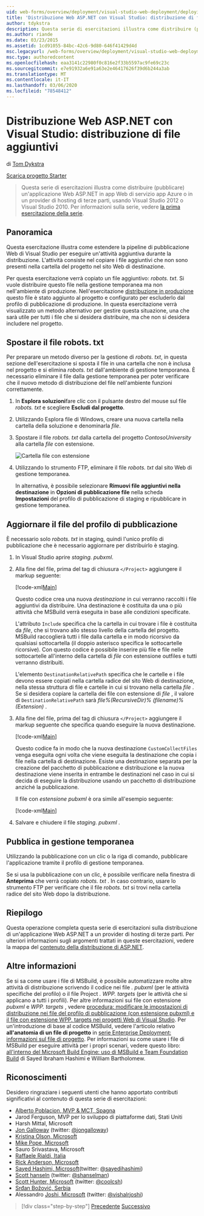 ```yaml
---
uid: web-forms/overview/deployment/visual-studio-web-deployment/deploying-extra-files
title: 'Distribuzione Web ASP.NET con Visual Studio: distribuzione di file aggiuntivi | Microsoft Docs'
author: tdykstra
description: Questa serie di esercitazioni illustra come distribuire (pubblicare) un'applicazione Web ASP.NET per app Azure servizio app Web o un provider di hosting di terze parti, da usin...
ms.author: riande
ms.date: 03/23/2015
ms.assetid: 1cd91055-84bc-42c6-9d80-646f41429d4d
msc.legacyurl: /web-forms/overview/deployment/visual-studio-web-deployment/deploying-extra-files
msc.type: authoredcontent
ms.openlocfilehash: eaa3141c22980f0c816e2f33b5597ac9fe69c23c
ms.sourcegitcommit: e7e91932a6e91a63e2e46417626f39d6b244a3ab
ms.translationtype: MT
ms.contentlocale: it-IT
ms.lasthandoff: 03/06/2020
ms.locfileid: "78548412"
---
```

# <a name="aspnet-web-deployment-using-visual-studio-deploying-extra-files"></a>Distribuzione Web ASP.NET con Visual Studio: distribuzione di file aggiuntivi

di [Tom Dykstra](https://github.com/tdykstra)

[Scarica progetto Starter](https://go.microsoft.com/fwlink/p/?LinkId=282627)

> Questa serie di esercitazioni illustra come distribuire (pubblicare) un'applicazione Web ASP.NET in app Web di servizio app Azure o in un provider di hosting di terze parti, usando Visual Studio 2012 o Visual Studio 2010. Per informazioni sulla serie, vedere [la prima esercitazione della serie](introduction.md).

## <a name="overview"></a>Panoramica

Questa esercitazione illustra come estendere la pipeline di pubblicazione Web di Visual Studio per eseguire un'attività aggiuntiva durante la distribuzione. L'attività consiste nel copiare i file aggiuntivi che non sono presenti nella cartella del progetto nel sito Web di destinazione.

Per questa esercitazione verrà copiato un file aggiuntivo: *robots. txt*. Si vuole distribuire questo file nella gestione temporanea ma non nell'ambiente di produzione. Nell'esercitazione [distribuzione in produzione](deploying-to-production.md) questo file è stato aggiunto al progetto e configurato per escluderlo dal profilo di pubblicazione di produzione. In questa esercitazione verrà visualizzato un metodo alternativo per gestire questa situazione, una che sarà utile per tutti i file che si desidera distribuire, ma che non si desidera includere nel progetto.

## <a name="move-the-robotstxt-file"></a>Spostare il file robots. txt

Per preparare un metodo diverso per la gestione di *robots. txt*, in questa sezione dell'esercitazione si sposta il file in una cartella che non è inclusa nel progetto e si elimina *robots. txt* dall'ambiente di gestione temporanea. È necessario eliminare il file dalla gestione temporanea per poter verificare che il nuovo metodo di distribuzione del file nell'ambiente funzioni correttamente.

1. In **Esplora soluzioni**fare clic con il pulsante destro del mouse sul file *robots. txt* e scegliere **Escludi dal progetto**.
2. Utilizzando Esplora file di Windows, creare una nuova cartella nella cartella della soluzione e denominarla *file*.
3. Spostare il file *robots. txt* dalla cartella del progetto *ContosoUniversity* alla cartella *file* con estensione.

    ![Cartella file con estensione](deploying-extra-files/_static/image1.png)
4. Utilizzando lo strumento FTP, eliminare il file *robots. txt* dal sito Web di gestione temporanea.

    In alternativa, è possibile selezionare **Rimuovi file aggiuntivi nella destinazione** in **Opzioni di pubblicazione file** nella scheda **Impostazioni** del profilo di pubblicazione di staging e ripubblicare in gestione temporanea.

## <a name="update-the-publish-profile-file"></a>Aggiornare il file del profilo di pubblicazione

È necessario solo *robots. txt* in staging, quindi l'unico profilo di pubblicazione che è necessario aggiornare per distribuirlo è staging.

1. In Visual Studio aprire *staging. pubxml*.
2. Alla fine del file, prima del tag di chiusura `</Project>` aggiungere il markup seguente:

    [!code-xml[Main](deploying-extra-files/samples/sample1.xml)]

    Questo codice crea una nuova *destinazione* in cui verranno raccolti i file aggiuntivi da distribuire. Una destinazione è costituita da una o più attività che MSBuild verrà eseguita in base alle condizioni specificate.

    L'attributo `Include` specifica che la cartella in cui trovare i file è costituita da *file*, che si trovano allo stesso livello della cartella del progetto. MSBuild raccoglierà tutti i file dalla cartella e in modo ricorsivo da qualsiasi sottocartella (il doppio asterisco specifica le sottocartelle ricorsive). Con questo codice è possibile inserire più file e file nelle sottocartelle all'interno della cartella di *file* con estensione outfiles e tutti verranno distribuiti.

    L'elemento `DestinationRelativePath` specifica che le cartelle e i file devono essere copiati nella cartella radice del sito Web di destinazione, nella stessa struttura di file e cartelle in cui si trovano nella cartella *file* . Se si desidera copiare la cartella dei file con estensione di *file* , il valore di `DestinationRelativePath` sarà *file\%(RecursiveDir)% (filename)% (Extension)* .
3. Alla fine del file, prima del tag di chiusura `</Project>` aggiungere il markup seguente che specifica quando eseguire la nuova destinazione.

    [!code-xml[Main](deploying-extra-files/samples/sample2.xml)]

    Questo codice fa in modo che la nuova destinazione `CustomCollectFiles` venga eseguita ogni volta che viene eseguita la destinazione che copia i file nella cartella di destinazione. Esiste una destinazione separata per la creazione del pacchetto di pubblicazione e distribuzione e la nuova destinazione viene inserita in entrambe le destinazioni nel caso in cui si decida di eseguire la distribuzione usando un pacchetto di distribuzione anziché la pubblicazione.

    Il file con *estensione pubxml* è ora simile all'esempio seguente:

    [!code-xml[Main](deploying-extra-files/samples/sample3.xml?highlight=53-71)]
4. Salvare e chiudere il file *staging. pubxml* .

## <a name="publish-to-staging"></a>Pubblica in gestione temporanea

Utilizzando la pubblicazione con un clic o la riga di comando, pubblicare l'applicazione tramite il profilo di gestione temporanea.

Se si usa la pubblicazione con un clic, è possibile verificare nella finestra di **Anteprima** che verrà copiato *robots. txt* . In caso contrario, usare lo strumento FTP per verificare che il file *robots. txt* si trovi nella cartella radice del sito Web dopo la distribuzione.

## <a name="summary"></a>Riepilogo

Questa operazione completa questa serie di esercitazioni sulla distribuzione di un'applicazione Web ASP.NET a un provider di hosting di terze parti. Per ulteriori informazioni sugli argomenti trattati in queste esercitazioni, vedere la mappa del [contenuto della distribuzione di ASP.NET](https://go.microsoft.com/fwlink/p/?LinkId=282413).

## <a name="more-information"></a>Altre informazioni

Se si sa come usare i file di MSBuild, è possibile automatizzare molte altre attività di distribuzione scrivendo il codice nei file *. pubxml* (per le attività specifiche del profilo) o il file Project *. WPP. targets* (per le attività che si applicano a tutti i profili). Per altre informazioni sui file con estensione *pubxml* e *WPP. targets* , vedere [procedura: modificare le impostazioni di distribuzione nei file del profilo di pubblicazione (con estensione pubxml) e il file con estensione WPP. targets nei progetti Web di Visual Studio](https://msdn.microsoft.com/library/ff398069). Per un'introduzione di base al codice MSBuild, vedere l'articolo relativo **all'anatomia di un file di progetto** in [serie Enterprise Deployment: informazioni sul file di progetto](../web-deployment-in-the-enterprise/understanding-the-project-file.md). Per informazioni su come usare i file di MSBuild per eseguire attività per i propri scenari, vedere questo libro: [all'interno del Microsoft Build Engine: uso di MSBuild e Team Foundation Build](http://msbuildbook.com) di Sayed Ibraham Hashimi e William Bartholomew.

## <a name="acknowledgements"></a>Riconoscimenti

Desidero ringraziare i seguenti utenti che hanno apportato contributi significativi al contenuto di questa serie di esercitazioni:

- [Alberto Poblacion, MVP &amp; MCT, Spagna](https://mvp.microsoft.com/mvp/Alberto%20Poblacion%20Bolano-36772)
- Jarod Ferguson, MVP per lo sviluppo di piattaforme dati, Stati Uniti
- Harsh Mittal, Microsoft
- [Jon Galloway](https://weblogs.asp.net/jgalloway) (twitter: [@jongalloway](http://twitter.com/jongalloway))
- [Kristina Olson, Microsoft](https://blogs.iis.net/krolson/default.aspx)
- [Mike Pope, Microsoft](http://www.mikepope.com/blog/DisplayBlog.aspx)
- Sauro Srivastava, Microsoft
- [Raffaele Rialdi, Italia](http://www.iamraf.net/)
- [Rick Anderson, Microsoft](https://blogs.msdn.com/b/rickandy/)
- [Sayed Hashimi, Microsoft](http://sedodream.com/default.aspx)(twitter: [@sayedihashimi](http://twitter.com/sayedihashimi))
- [Scott hanseln](http://www.hanselman.com/blog/) (twitter: [@shanselman](http://twitter.com/shanselman))
- [Scott Hunter, Microsoft](https://blogs.msdn.com/b/scothu/) (twitter: [@coolcsh](http://twitter.com/coolcsh))
- [Srđan Božović, Serbia](http://msforge.net/blogs/zmajcek/)
- Alessandro [Joshi, Microsoft](http://vishaljoshi.blogspot.com/) (twitter: [@vishalrjoshi](http://twitter.com/vishalrjoshi))

> [!div class="step-by-step"]
> [Precedente](command-line-deployment.md)
> [Successivo](troubleshooting.md)
